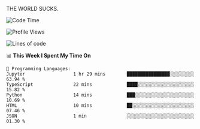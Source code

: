 THE WORLD SUCKS.

<!--START_SECTION:waka-->
![Code Time](http://img.shields.io/badge/Code%20Time-809%20hrs%2010%20mins-blue)

![Profile Views](http://img.shields.io/badge/Profile%20Views-0-blue)

![Lines of code](https://img.shields.io/badge/From%20Hello%20World%20I%27ve%20Written-2.1%20million%20lines%20of%20code-blue)

📊 **This Week I Spent My Time On** 

```text
💬 Programming Languages: 
Jupyter                  1 hr 29 mins        ████████████████░░░░░░░░░   63.94 % 
TypeScript               22 mins             ████░░░░░░░░░░░░░░░░░░░░░   15.82 % 
Python                   14 mins             ███░░░░░░░░░░░░░░░░░░░░░░   10.69 % 
HTML                     10 mins             ██░░░░░░░░░░░░░░░░░░░░░░░   07.46 % 
JSON                     1 min               ░░░░░░░░░░░░░░░░░░░░░░░░░   01.30 % 
```


<!--END_SECTION:waka-->
